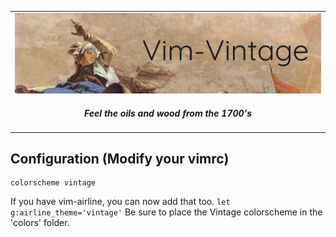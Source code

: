 <table><tbody align="center">

<tr><td colspan='2'>
<img src="https://github.com/Shaedil/vim-vintage-colorscheme/raw/master/images/Banner.png" alt="Apollo and the Continents Asia  by Tiepolo, Giovanni Battista" />
<h4> <i>Feel the oils and wood from the 1700's</i> </h4>
</td></tr>

<tr></tr>

</tbody></table>

## Configuration (Modify your vimrc)
    colorscheme vintage
If you have vim-airline, you can now add that too.
    ```
    let g:airline_theme='vintage'
    ```
Be sure to place the Vintage colorscheme in the 'colors' folder.
